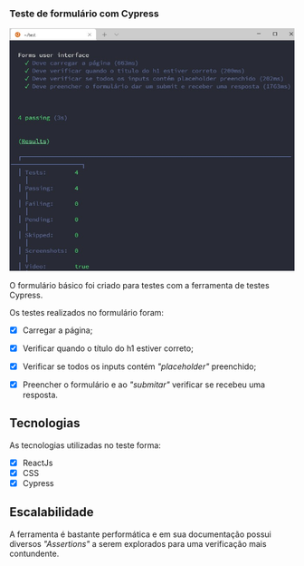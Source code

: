 ### Teste de formulário com Cypress

![Resultado dos testes](/src/assets/captura_teste.jpg)

O formulário básico foi criado para testes com a ferramenta de testes Cypress.

Os testes realizados no formulário foram:

- [X] Carregar a página;

- [X] Verificar quando o título do h1 estiver correto;

- [X] Verificar se todos os inputs contém _"placeholder"_ preenchido;

- [X] Preencher o formulário e ao _"submitar"_ verificar se recebeu uma resposta.

## Tecnologias

As tecnologias utilizadas no teste forma:

- [X] ReactJs
- [X] CSS
- [X] Cypress

## Escalabilidade

A ferramenta é bastante performática e em sua documentação possui diversos _"Assertions"_ a serem explorados para uma verificação mais contundente.